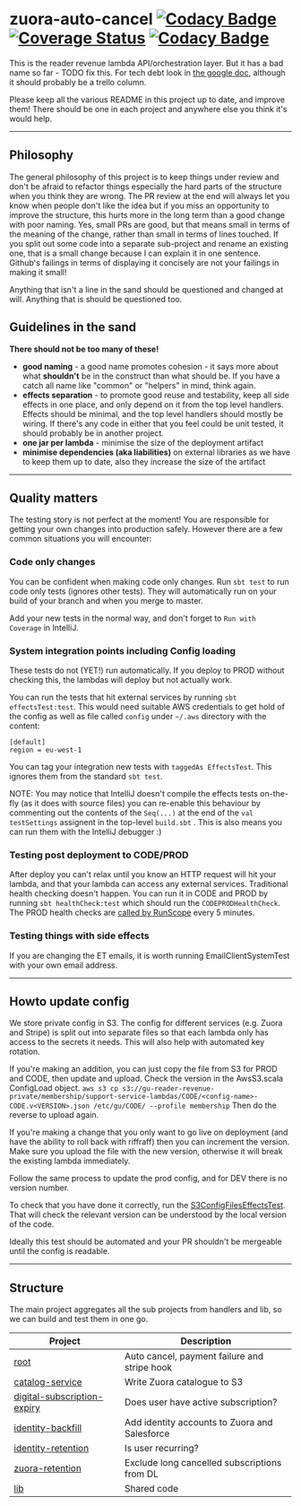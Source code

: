 # zuora-auto-cancel [![Codacy Badge](https://api.codacy.com/project/badge/Coverage/02af78419f69421396f090fea607ac3c)](https://www.codacy.com/app/johnduffell/zuora-auto-cancel?utm_source=github.com&utm_medium=referral&utm_content=guardian/zuora-auto-cancel&utm_campaign=Badge_Coverage) [![Coverage Status](https://coveralls.io/repos/github/guardian/zuora-auto-cancel/badge.svg?branch=master)](https://coveralls.io/github/guardian/zuora-auto-cancel?branch=master) [![Codacy Badge](https://api.codacy.com/project/badge/Grade/df83c14325bc4c29aeae7e529f49f8a9)](https://app.codacy.com/app/johnduffell/zuora-auto-cancel?utm_source=github.com&utm_medium=referral&utm_content=guardian/zuora-auto-cancel&utm_campaign=badger)

This is the reader revenue lambda API/orchestration layer.  But it has a bad name so far - TODO fix this. For tech debt look in [the google doc](https://docs.google.com/document/d/1A4IyEWhABoGUw01fiuS0JtuuYn2IfQFZdTA5mtrcNho/edit?usp=sharing), although it should probably be a trello column.

Please keep all the various README in this project up to date, and improve them!
There should be one in each project and anywhere else you think it's would help.

---

## Philosophy
The general philosophy of this project is to keep things under review and don't be afraid to refactor things
especially the hard parts of the structure when you think they are wrong.
The PR review at the end will always let you know when people don't like the idea
but if you miss an opportunity to improve the structure, this hurts more in the long term than a good
change with poor naming.
Yes, small PRs are good, but that means small in terms of the meaning of the change, rather than small in terms
of lines touched.  If you split out some code into a separate sub-project and rename an existing one,
that is a small change because I can explain it in one sentence.  Github's failings in terms
of displaying it concisely are not your failings in making it small!

Anything that isn't a line in the sand should be questioned and changed at will.
Anything that is should be questioned too.

## Guidelines in the sand 

**There should not be too many of these!**

- **good naming** - a good name promotes cohesion - it says more about what **shouldn't** be in the construct
than what should be.  If you have a catch all name like "common" or "helpers" in mind, think again.
- **effects separation** - to promote good reuse and testability, keep all side effects in one place, and only depend
on it from the top level handlers.  Effects should be minimal, and the top level handlers should mostly be wiring.
If there's any code in either that you feel could be unit tested, it should probably be in another project.
- **one jar per lambda** - minimise the size of the deployment artifact
- **minimise dependencies (aka liabilities)** on external libraries as we have to keep them up to date, also they increase the size of the artifact

---

## Quality matters
The testing story is not perfect at the moment!  You are responsible for getting your own changes into production safely.  However there are a few common situations you will encounter:

### Code only changes
You can be confident when making code only changes.  Run `sbt test` to run code only tests (ignores other tests).
They will automatically run on your build of your branch and when you merge to master.

Add your new tests in the normal way, and don't forget to `Run with Coverage` in IntelliJ.

### System integration points including Config loading
These tests do not (YET!) run automatically.
If you deploy to PROD without checking this, the lambdas will deploy but not actually work.

You can run the tests that hit external services by running `sbt effectsTest:test`.
This would need suitable AWS credentials to get hold of the config as well as file called `config` under `~/.aws` directory with the content:
```
[default]
region = eu-west-1
```
You can tag your integration new tests with `taggedAs EffectsTest`.  This ignores them from the standard `sbt test`.

NOTE: You may notice that IntelliJ doesn't compile the effects tests on-the-fly (as it does with source files) you can re-enable this behaviour by commenting out the contents of the `Seq(...)` at the end of the `val testSettings` assignent in the top-level `build.sbt` .
This is also means you can run them with the IntelliJ debugger :)

### Testing post deployment to CODE/PROD
After deploy you can't relax until you know an HTTP request will hit your lambda, and that your lambda can access any external services.
Traditional health checking doesn't happen.  You can run it in CODE and PROD by running `sbt healthCheck:test` which should run the `CODEPRODHealthCheck`.
The PROD health checks are [called by RunScope](https://www.runscope.com/radar/wrb0ytfjy4a4) every 5 minutes.


### Testing things with side effects
If you are changing the ET emails, it is worth running EmailClientSystemTest with your own email address.

---

## Howto update config
We store private config in S3.  The config for different services (e.g. Zuora and Stripe) is split out into separate files so that each lambda only has access to the secrets it needs.  This will also help with automated key rotation.

If you're making an addition, you can just copy the file from S3 for PROD and CODE, then update and upload.
Check the version in the AwsS3.scala ConfigLoad object.
`aws s3 cp s3://gu-reader-revenue-private/membership/support-service-lambdas/CODE/<config-name>-CODE.v<VERSION>.json /etc/gu/CODE/ --profile membership`
Then do the reverse to upload again.

If you're making a change that you only want to go live on deployment (and have the ability to roll back
with riffraff) then you can increment the version.  Make sure you upload the file with the new version,
otherwise it will break the existing lambda immediately.

Follow the same process to update the prod config, and for DEV there is no version number.

To check that you have done it correctly, run the [S3ConfigFilesEffectsTest](lib/s3ConfigValidator/src/test/scala/com/gu/test/S3ConfigFilesEffectsTest.scala).
That will check the relevant version can be understood by the local version of the code.

Ideally this test should be automated and your PR shouldn't be mergeable until the config is readable.

---

## Structure
The main project aggregates all the sub projects from handlers and lib, so we can build and test them in one go.

| Project                                                              | Description                                   |                                    
| -------------------------------------------------------------------- | --------------------------------------------  |
|  [root](handlers/root.md)                                            | Auto cancel, payment failure and stripe hook  |
|  [catalog-service](handlers/catalog-service)                         | Write Zuora catalogue to S3                   |
|  [digital-subscription-expiry](handlers/digital-subscription-expiry) | Does user have active subscription?           |
|  [identity-backfill](handlers/identity-backfill)                     | Add identity accounts to Zuora and Salesforce |
|  [identity-retention](handlers/identity-retention)                   | Is user recurring?                            |
|  [zuora-retention](handlers/zuora-retention)                         | Exclude long cancelled subscriptions from DL  |
|  [lib](lib)                                                          | Shared code                                   |
